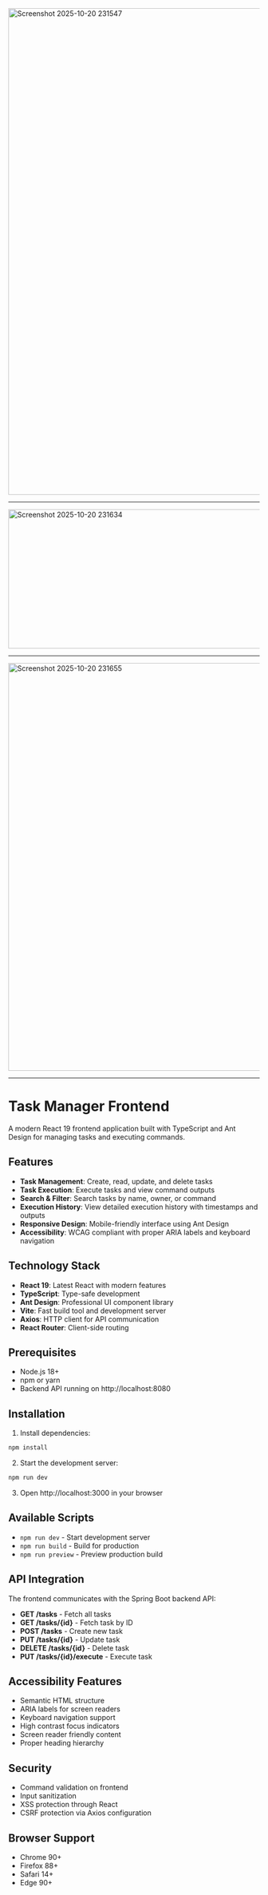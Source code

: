 <img width="1911" height="975" alt="Screenshot 2025-10-20 231547" src="https://github.com/user-attachments/assets/24ccd451-8d9f-44ed-9863-b2cdc3de1889" />


-----------------------------------------------------------------------------------------------------------------------------------------


<img width="1856" height="279" alt="Screenshot 2025-10-20 231634" src="https://github.com/user-attachments/assets/5cd58cc2-c8e7-4504-9dd3-b6f13dc2da58" />


-----------------------------------------------------------------------------------------------------------------------------------------

<img width="1017" height="817" alt="Screenshot 2025-10-20 231655" src="https://github.com/user-attachments/assets/1dc848a7-68a2-46d7-bb65-acf69d711969" />


-----------------------------------------------------------------------------------------------------------------------------------------


# Task Manager Frontend

A modern React 19 frontend application built with TypeScript and Ant Design for managing tasks and executing commands.

## Features

- **Task Management**: Create, read, update, and delete tasks
- **Task Execution**: Execute tasks and view command outputs
- **Search & Filter**: Search tasks by name, owner, or command
- **Execution History**: View detailed execution history with timestamps and outputs
- **Responsive Design**: Mobile-friendly interface using Ant Design
- **Accessibility**: WCAG compliant with proper ARIA labels and keyboard navigation

## Technology Stack

- **React 19**: Latest React with modern features
- **TypeScript**: Type-safe development
- **Ant Design**: Professional UI component library
- **Vite**: Fast build tool and development server
- **Axios**: HTTP client for API communication
- **React Router**: Client-side routing

## Prerequisites

- Node.js 18+ 
- npm or yarn
- Backend API running on http://localhost:8080

## Installation

1. Install dependencies:
```bash
npm install
```

2. Start the development server:
```bash
npm run dev
```

3. Open http://localhost:3000 in your browser

## Available Scripts

- `npm run dev` - Start development server
- `npm run build` - Build for production
- `npm run preview` - Preview production build

## API Integration

The frontend communicates with the Spring Boot backend API:

- **GET /tasks** - Fetch all tasks
- **GET /tasks/{id}** - Fetch task by ID
- **POST /tasks** - Create new task
- **PUT /tasks/{id}** - Update task
- **DELETE /tasks/{id}** - Delete task
- **PUT /tasks/{id}/execute** - Execute task

## Accessibility Features

- Semantic HTML structure
- ARIA labels for screen readers
- Keyboard navigation support
- High contrast focus indicators
- Screen reader friendly content
- Proper heading hierarchy

## Security

- Command validation on frontend
- Input sanitization
- XSS protection through React
- CSRF protection via Axios configuration

## Browser Support

- Chrome 90+
- Firefox 88+
- Safari 14+
- Edge 90+
